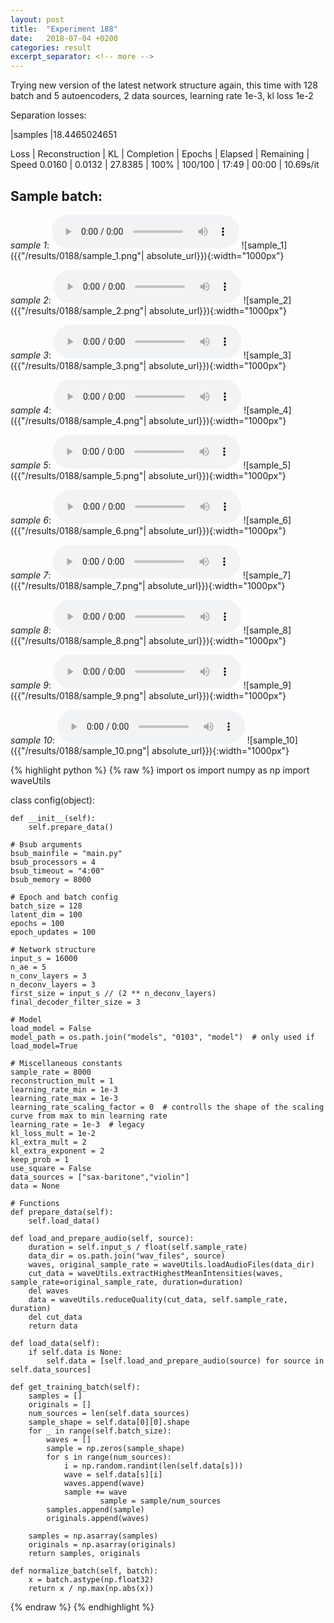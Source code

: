 ```yaml
---
layout: post
title:  "Experiment 188"
date:   2018-07-04 +0200
categories: result
excerpt_separator: <!-- more -->
---
```

Trying new version of the latest network structure again, this time with 128 batch and 5 autoencoders, 2 data sources, learning rate 1e-3, kl loss 1e-2

Separation losses:

|samples
|18.4465024651

Loss | Reconstruction | KL | Completion | Epochs | Elapsed | Remaining | Speed
0.0160 | 0.0132 | 27.8385 | 100% | 100/100 | 17:49 | 00:00 | 10.69s/it<!-- more -->

## **Sample batch**:
_sample 1_:
<audio src="/ResultsOverview/results/0188/sample_1.wav" controls preload></audio>
![sample_1]({{"/results/0188/sample_1.png"| absolute_url}}){:width="1000px"}

_sample 2_:
<audio src="/ResultsOverview/results/0188/sample_2.wav" controls preload></audio>
![sample_2]({{"/results/0188/sample_2.png"| absolute_url}}){:width="1000px"}

_sample 3_:
<audio src="/ResultsOverview/results/0188/sample_3.wav" controls preload></audio>
![sample_3]({{"/results/0188/sample_3.png"| absolute_url}}){:width="1000px"}

_sample 4_:
<audio src="/ResultsOverview/results/0188/sample_4.wav" controls preload></audio>
![sample_4]({{"/results/0188/sample_4.png"| absolute_url}}){:width="1000px"}

_sample 5_:
<audio src="/ResultsOverview/results/0188/sample_5.wav" controls preload></audio>
![sample_5]({{"/results/0188/sample_5.png"| absolute_url}}){:width="1000px"}

_sample 6_:
<audio src="/ResultsOverview/results/0188/sample_6.wav" controls preload></audio>
![sample_6]({{"/results/0188/sample_6.png"| absolute_url}}){:width="1000px"}

_sample 7_:
<audio src="/ResultsOverview/results/0188/sample_7.wav" controls preload></audio>
![sample_7]({{"/results/0188/sample_7.png"| absolute_url}}){:width="1000px"}

_sample 8_:
<audio src="/ResultsOverview/results/0188/sample_8.wav" controls preload></audio>
![sample_8]({{"/results/0188/sample_8.png"| absolute_url}}){:width="1000px"}

_sample 9_:
<audio src="/ResultsOverview/results/0188/sample_9.wav" controls preload></audio>
![sample_9]({{"/results/0188/sample_9.png"| absolute_url}}){:width="1000px"}

_sample 10_:
<audio src="/ResultsOverview/results/0188/sample_10.wav" controls preload></audio>
![sample_10]({{"/results/0188/sample_10.png"| absolute_url}}){:width="1000px"}


{% highlight python %}
{% raw %}
import os
import numpy as np
import waveUtils


class config(object):

	def __init__(self):
		self.prepare_data()

	# Bsub arguments
	bsub_mainfile = "main.py"
	bsub_processors = 4
	bsub_timeout = "4:00"
	bsub_memory = 8000

	# Epoch and batch config
	batch_size = 128
	latent_dim = 100
	epochs = 100
	epoch_updates = 100

	# Network structure
	input_s = 16000
	n_ae = 5
	n_conv_layers = 3
	n_deconv_layers = 3
	first_size = input_s // (2 ** n_deconv_layers)
	final_decoder_filter_size = 3

	# Model
	load_model = False
	model_path = os.path.join("models", "0103", "model")  # only used if load_model=True

	# Miscellaneous constants
	sample_rate = 8000
	reconstruction_mult = 1
	learning_rate_min = 1e-3
	learning_rate_max = 1e-3
	learning_rate_scaling_factor = 0  # controlls the shape of the scaling curve from max to min learning rate
	learning_rate = 1e-3  # legacy
	kl_loss_mult = 1e-2
	kl_extra_mult = 2
	kl_extra_exponent = 2
	keep_prob = 1
	use_square = False
	data_sources = ["sax-baritone","violin"]
	data = None

	# Functions
	def prepare_data(self):
		self.load_data()

	def load_and_prepare_audio(self, source):
		duration = self.input_s / float(self.sample_rate)
		data_dir = os.path.join("wav_files", source)
		waves, original_sample_rate = waveUtils.loadAudioFiles(data_dir)
		cut_data = waveUtils.extractHighestMeanIntensities(waves, sample_rate=original_sample_rate, duration=duration)
		del waves
		data = waveUtils.reduceQuality(cut_data, self.sample_rate, duration)
		del cut_data
		return data

	def load_data(self):
		if self.data is None:
			self.data = [self.load_and_prepare_audio(source) for source in self.data_sources]

	def get_training_batch(self):
		samples = []
		originals = []
		num_sources = len(self.data_sources)
		sample_shape = self.data[0][0].shape
		for _ in range(self.batch_size):
			waves = []
			sample = np.zeros(sample_shape)
			for s in range(num_sources):
				i = np.random.randint(len(self.data[s]))
				wave = self.data[s][i]
				waves.append(wave)
				sample += wave
                        sample = sample/num_sources
			samples.append(sample)
			originals.append(waves)

		samples = np.asarray(samples)
		originals = np.asarray(originals)
		return samples, originals

	def normalize_batch(self, batch):
		x = batch.astype(np.float32)
		return x / np.max(np.abs(x))


{% endraw %}
{% endhighlight %}
